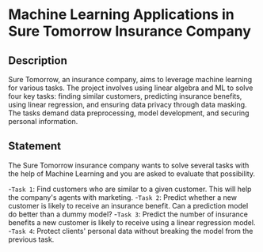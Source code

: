 # Machine Learning Applications in Sure Tomorrow Insurance Company

## Description

Sure Tomorrow, an insurance company, aims to leverage machine learning for various tasks. The project involves using linear algebra and ML to solve four key tasks: finding similar customers, predicting insurance benefits, using linear regression, and ensuring data privacy through data masking. The tasks demand data preprocessing, model development, and securing personal information.

## Statement

The Sure Tomorrow insurance company wants to solve several tasks with the help of Machine Learning and you are asked to evaluate that possibility.

-`Task 1`: Find customers who are similar to a given customer. This will help the company's agents with marketing.
-`Task 2`: Predict whether a new customer is likely to receive an insurance benefit. Can a prediction model do better than a dummy model?
-`Task 3`: Predict the number of insurance benefits a new customer is likely to receive using a linear regression model.
-`Task 4`: Protect clients' personal data without breaking the model from the previous task. 
